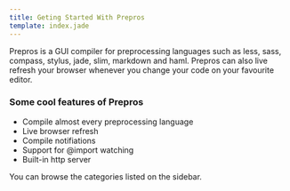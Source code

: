 ```yaml
---
title: Geting Started With Prepros
template: index.jade
---
```


Prepros is a GUI compiler for preprocessing languages such as less, sass, compass, stylus, jade, slim, markdown and haml. Prepros can also live refresh your browser whenever you change your code on your favourite editor.

### Some cool features of Prepros
* Compile almost every preprocessing language
* Live browser refresh
* Compile notifiations
* Support for @import watching
* Built-in http server

You can browse the categories listed on the sidebar.